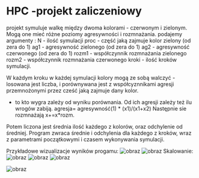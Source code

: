# HPC -projekt zaliczeniowy
projekt symuluje walkę między dwoma kolorami - czerwonym i zielonym. Mogą one mieć różne poziomy agresywności i rozmnażania.
podajemy argumenty :
N - ilość symulacji 
proc - część jaką zajmuje kolor zielony (od zera do 1)
ag1 - agresywność zielonego (od zera do 1)
ag2 - agresywność czerwonego (od zera do 1)
rozm1 - współczynnik rozmnażania zielonego 
rozm2 - współczynnik rozmnażania czerwonego 
kroki - ilość kroków symulacji.


W każdym kroku w każdej symulacji kolory mogą  ze sobą walczyć - losowana jest liczba, i porównywana jest z współcyznnikami agresji przemnożonymi przez cześć jaką zajmuje dany kolor.
- to kto wygra zależy od wyniku porównania. Od ich agresji zależy też ilu wrogów zabiją.
 agresja= agresywność(1) * (x1)/(x1+x2)
Następnie sie rozmnażają x+=x*rozm.

Potem liczona jest średnia ilość każdego z kolorów, oraz odchylenie od średniej.
Program zwraca średnie i odchylenia dla każdego z kroków, wraz z parametrami początkowymi i czasem wykonywania symulacji.

Przykładowe wizualizacje wyników progamu:
![obraz](https://github.com/JadwigaS/HPC/assets/80515572/5faba772-0616-4531-a9a8-3cbe3f5dcf9d)
![obraz](https://github.com/JadwigaS/HPC/assets/80515572/5021b5b6-2328-4cbf-a84a-34b0ec6e4b30)
Skalowanie:
![obraz](https://github.com/JadwigaS/HPC/assets/80515572/547952af-f09a-4f1d-876e-bff10551382f)
![obraz](https://github.com/JadwigaS/HPC/assets/80515572/7bbfa13d-4d67-4d4b-8312-ecc1efc12edb)
![obraz](https://github.com/JadwigaS/HPC/assets/80515572/89134ac0-66d2-40f0-8a69-a12cb34c51d9)

![obraz](https://github.com/JadwigaS/HPC/assets/80515572/bc6919cb-e5e2-485e-a83c-4472172a0230)

